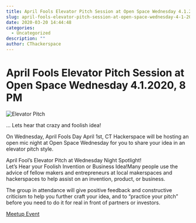 ```yaml
---
title: April Fools Elevator Pitch Session at Open Space Wednesday 4.1.2020, 8 PM
slug: april-fools-elevator-pitch-session-at-open-space-wednesday-4-1-2020-8-pm
date: 2020-03-20 14:44:48
categories:
  - Uncategorized
description: ""
author: CThackerspace
---
```


# April Fools Elevator Pitch Session at Open Space Wednesday 4.1.2020, 8 PM

![Elevator Pitch](/uploads/2020/03/elevator-pitch.png)

… Lets hear that crazy and foolish idea!

On Wednesday, April Fools Day April 1st, CT Hackerspace will be hosting an open mic night at Open Space Wednesday for you to share your idea in an elevator pitch style.

April Fool’s Elevator Pitch at Wednesday Night Spotlight!  
Let’s Hear your Foolish Invention or Business Idea!Many people use the advice of fellow makers and entrepreneurs at local makerspaces and hackerspaces to help assist on an invention, product, or business.

The group in attendance will give positive feedback and constructive criticism to help you further craft your idea, and to “practice your pitch” before you need to do it for real in front of partners or investors.

[Meetup Event](https://www.meetup.com/CT-Hackerspace/events/269552706)
